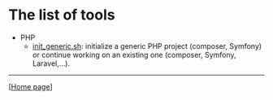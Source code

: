 # The list of tools

- PHP
  - [init_generic.sh](pages/php/init_generic.md): initialize a generic PHP project (composer, Symfony) or continue working on an existing one (composer, 
  Symfony, Laravel,...).

---

[[Home page](index.md)]
